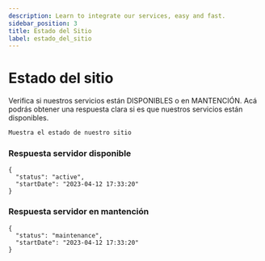 ```yaml
---
description: Learn to integrate our services, easy and fast.
sidebar_position: 3
title: Estado del Sitio
label: estado_del_sitio
---
```


# Estado del sitio

Verifica si nuestros servicios están DISPONIBLES o en MANTENCIÓN. Acá podrás obtener una respuesta clara si es que nuestros servicios están disponibles.


```jsx title="GET - https://sandbox.insospa.com/site/status"
Muestra el estado de nuestro sitio
```

### Respuesta servidor disponible

```
{
  "status": "active",
  "startDate": "2023-04-12 17:33:20"
}
```

### Respuesta servidor en mantención

```
{
  "status": "maintenance",
  "startDate": "2023-04-12 17:33:20"
}
```